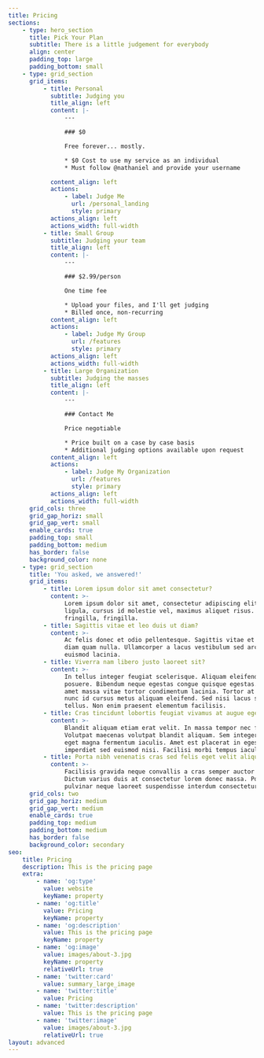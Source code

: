 ```yaml
---
title: Pricing
sections:
    - type: hero_section
      title: Pick Your Plan
      subtitle: There is a little judgement for everybody
      align: center
      padding_top: large
      padding_bottom: small
    - type: grid_section
      grid_items:
          - title: Personal
            subtitle: Judging you
            title_align: left
            content: |-
                ---

                ### $0

                Free forever... mostly.

                * $0 Cost to use my service as an individual
                * Must follow @nathaniel and provide your username

            content_align: left
            actions:
                - label: Judge Me
                  url: /personal_landing
                  style: primary
            actions_align: left
            actions_width: full-width
          - title: Small Group
            subtitle: Judging your team
            title_align: left
            content: |-
                ---

                ### $2.99/person

                One time fee

                * Upload your files, and I'll get judging
                * Billed once, non-recurring
            content_align: left
            actions:
                - label: Judge My Group
                  url: /features
                  style: primary
            actions_align: left
            actions_width: full-width
          - title: Large Organization
            subtitle: Judging the masses
            title_align: left
            content: |-
                ---

                ### Contact Me

                Price negotiable

                * Price built on a case by case basis
                * Additional judging options available upon request
            content_align: left
            actions:
                - label: Judge My Organization
                  url: /features
                  style: primary
            actions_align: left
            actions_width: full-width
      grid_cols: three
      grid_gap_horiz: small
      grid_gap_vert: small
      enable_cards: true
      padding_top: small
      padding_bottom: medium
      has_border: false
      background_color: none
    - type: grid_section
      title: 'You asked, we answered!'
      grid_items:
          - title: Lorem ipsum dolor sit amet consectetur?
            content: >-
                Lorem ipsum dolor sit amet, consectetur adipiscing elit. Donec nisl
                ligula, cursus id molestie vel, maximus aliquet risus. Vivamus in nibh
                fringilla, fringilla.
          - title: Sagittis vitae et leo duis ut diam?
            content: >-
                Ac felis donec et odio pellentesque. Sagittis vitae et leo duis ut
                diam quam nulla. Ullamcorper a lacus vestibulum sed arcu non odio
                euismod lacinia.
          - title: Viverra nam libero justo laoreet sit?
            content: >-
                In tellus integer feugiat scelerisque. Aliquam eleifend mi in nulla
                posuere. Bibendum neque egestas congue quisque egestas. Mauris sit
                amet massa vitae tortor condimentum lacinia. Tortor at auctor urna
                nunc id cursus metus aliquam eleifend. Sed nisi lacus sed viverra
                tellus. Non enim praesent elementum facilisis.
          - title: Cras tincidunt lobortis feugiat vivamus at augue eget arcu?
            content: >-
                Blandit aliquam etiam erat velit. In massa tempor nec feugiat.
                Volutpat maecenas volutpat blandit aliquam. Sem integer vitae justo
                eget magna fermentum iaculis. Amet est placerat in egestas erat
                imperdiet sed euismod nisi. Facilisi morbi tempus iaculis urna.
          - title: Porta nibh venenatis cras sed felis eget velit aliquet?
            content: >-
                Facilisis gravida neque convallis a cras semper auctor neque vitae.
                Dictum varius duis at consectetur lorem donec massa. Porta non
                pulvinar neque laoreet suspendisse interdum consectetur libero.
      grid_cols: two
      grid_gap_horiz: medium
      grid_gap_vert: medium
      enable_cards: true
      padding_top: medium
      padding_bottom: medium
      has_border: false
      background_color: secondary
seo:
    title: Pricing
    description: This is the pricing page
    extra:
        - name: 'og:type'
          value: website
          keyName: property
        - name: 'og:title'
          value: Pricing
          keyName: property
        - name: 'og:description'
          value: This is the pricing page
          keyName: property
        - name: 'og:image'
          value: images/about-3.jpg
          keyName: property
          relativeUrl: true
        - name: 'twitter:card'
          value: summary_large_image
        - name: 'twitter:title'
          value: Pricing
        - name: 'twitter:description'
          value: This is the pricing page
        - name: 'twitter:image'
          value: images/about-3.jpg
          relativeUrl: true
layout: advanced
---
```

